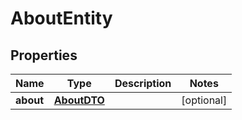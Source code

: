 
# AboutEntity

## Properties
Name | Type | Description | Notes
------------ | ------------- | ------------- | -------------
**about** | [**AboutDTO**](AboutDTO.md) |  |  [optional]



